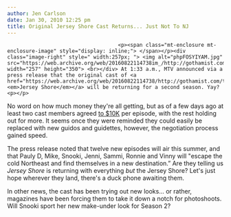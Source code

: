 ```yaml
---
author: Jen Carlson
date: Jan 30, 2010 12:25 pm
title: Original Jersey Shore Cast Returns... Just Not To NJ
---
```


	
										<p><span class="mt-enclosure mt-enclosure-image" style="display: inline;"> </span></p><div class="image-right" style=" width:257px; "> <img alt="phpFOSYIYAM.jpg" src="https://web.archive.org/web/20160822114738im_/http://gothamist.com/attachments/arts_jen/phpFOSYIYAM.jpg" width="257" height="350"> <br></div> At 1:33 a.m., MTV announced via a press release that the original cast of <a href="https://web.archive.org/web/20160822114738/http://gothamist.com/tags/jerseyshore"><em>Jersey Shore</em></a> will be returning for a second season. Yay?<p></p>

<p>No word on how much money they&apos;re all getting, but as of a few days ago at least two cast members agreed <a href="https://web.archive.org/web/20160822114738/http://gothamist.com/2010/01/28/jersey_shore_cast_wants_more_money_1.php">to $10K</a> per episode, with the rest holding out for more. It seems once they were reminded they could easily be replaced with new guidos and guidettes, however, the negotiation process gained speed.</p>

<p>The press release noted that twelve new episodes will air this summer, and that Pauly D, Mike, Snooki, Jenni, Sammi, Ronnie and Vinny will &quot;escape the cold Northeast and find themselves in a new destination.&#x201D; Are they telling us <em>Jersey Shore</em> is returning with everything <em>but</em> the Jersey Shore? Let&apos;s just hope wherever they land, there&apos;s a duck phone awaiting them.</p>

<p>In other news, the cast has been trying out new looks... or rather, magazines have been forcing them to take it down a notch for photoshoots. Will Snooki sport her new make-under look for Season 2?</p>					
										
									
				